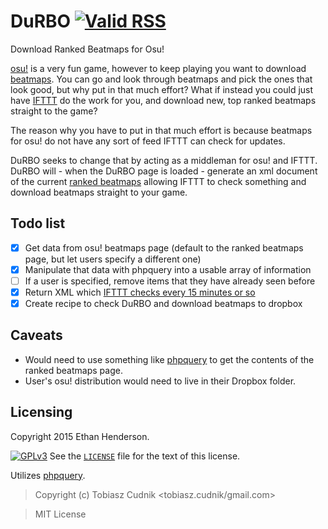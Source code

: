 # DuRBO [![Valid RSS](http://validator.w3.org/feed/images/valid-rss-rogers.png)](http://validator.w3.org/feed/check.cgi?url=http%3A//zbee.me/durbo/DuRBO.php)
Download Ranked Beatmaps for Osu!

[osu!](https://osu.ppy.sh/) is a very fun game, however to keep playing you want to download [beatmaps](https://osu.ppy.sh/p/beatmaplist).
You can go and look through beatmaps and pick the ones that look good, but why put in that much effort? What if instead you could just have [IFTTT](https://ifttt.com) do the work for you, and download new, top ranked beatmaps straight to the game?

The reason why you have to put in that much effort is because beatmaps for osu! do not have any sort of feed IFTTT can check for updates.

DuRBO seeks to change that by acting as a middleman for osu! and IFTTT. DuRBO will - when the DuRBO page is loaded - generate an xml document of the current [ranked beatmaps](https://osu.ppy.sh/p/beatmaplist&s=4&r=0) allowing IFTTT to check something and download beatmaps straight
to your game.

## Todo list
- [X] Get data from osu! beatmaps page (default to the ranked beatmaps page, but let users specify a different one)
- [X] Manipulate that data with phpquery into a usable array of information
- [ ] If a user is specified, remove items that they have already seen before
- [X] Return XML which [IFTTT checks every 15 minutes or so](https://ifttt.com/wtf)
- [X] Create recipe to check DuRBO and download beatmaps to dropbox

## Caveats
- Would need to use something like [phpquery](https://github.com/tobiaszcudnik/phpquery) to get the contents of the ranked beatmaps page.
- User's osu! distribution would need to live in their Dropbox folder.

## Licensing
Copyright 2015 Ethan Henderson.

[![GPLv3](https://www.gnu.org/graphics/gplv3-127x51.png)](http://www.gnu.org/copyleft/gpl.html)
See the [`LICENSE`](https://github.com/Zbee/DuRB/blob/master/LICENSE) file for the text of this license.

Utilizes [phpquery](https://github.com/TobiaszCudnik/phpquery).

> Copyright (c) Tobiasz Cudnik &lt;tobiasz.cudnik/gmail.com>

> MIT License
